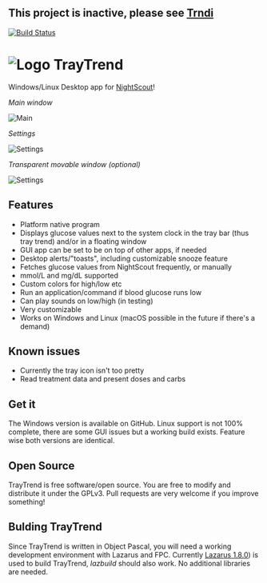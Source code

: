 ## This project is inactive, please see [Trndi](https://github.com/slicke/trndi) 

[![Build Status](https://travis-ci.org/slicke/traytrend.svg?branch=master)](https://travis-ci.org/slicke/traytrend)
# ![Logo](https://raw.githubusercontent.com/slicke/traytrend/master/img/up1.jpg "Logo") TrayTrend

Windows/Linux Desktop app for [NightScout](http://www.nightscout.info)!

_Main window_

![Main](https://raw.githubusercontent.com/slicke/traytrend/master/img/beta3.png "Main screen")

_Settings_

![Settings](https://raw.githubusercontent.com/slicke/traytrend/master/img/beta3_settings.png "Settings")

_Transparent movable window (optional)_

![Settings](https://raw.githubusercontent.com/slicke/traytrend/master/img/beta3_linux.png "Settings")

## Features
- Platform native program
- Displays glucose values next to the system clock in the tray bar (thus tray trend) and/or in a floating window
- GUI app can be set to be on top of other apps, if needed
- Desktop alerts/"toasts", including customizable snooze feature
- Fetches glucose values from NightScout frequently, or manually
- mmol/L and mg/dL supported
- Custom colors for high/low etc
- Run an application/command if blood glucose runs low
- Can play sounds on low/high (in testing)
- Very customizable
- Works on Windows and Linux (macOS possible in the future if there's a demand)

## Known issues
- Currently the tray icon isn't too pretty
- Read treatment data and present doses and carbs

## Get it
The Windows version is available on GitHub. Linux support is not 100% complete, there are some GUI issues but a working build exists. Feature wise both versions are identical.

## Open Source
TrayTrend is free software/open source. You are free to modify and distribute it under the GPLv3. Pull requests are very welcome if you improve something!

## Bulding TrayTrend
Since TrayTrend is written in Object Pascal, you will need a working development environment with Lazarus and FPC.
Currently [Lazarus 1.8.0](http://lazarus.freepascal.org)) is used to build TrayTrend, _lazbuild_ should also work. No additional libraries are needed.
